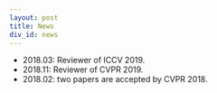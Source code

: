 ```yaml
---
layout: post
title: News
div_id: news
---
```


* 2018.03:  Reviewer of ICCV 2019.
* 2018.11:  Reviewer of CVPR 2019.
* 2018.02:  two papers are accepted by CVPR 2018.
